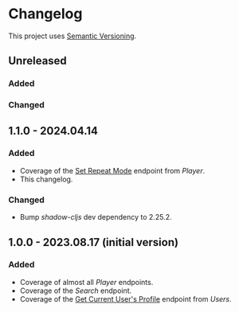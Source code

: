 # Changelog

This project uses [Semantic Versioning](https://semver.org/).

## Unreleased

### Added

### Changed

## 1.1.0 - 2024.04.14

### Added

- Coverage of the
  [Set Repeat Mode](https://developer.spotify.com/documentation/web-api/reference/set-repeat-mode-on-users-playback)
  endpoint from _Player_.
- This changelog.

### Changed

- Bump _shadow-cljs_ dev dependency to 2.25.2.

## 1.0.0 - 2023.08.17 (initial version)

### Added

- Coverage of almost all _Player_ endpoints.
- Coverage of the _Search_ endpoint.
- Coverage of
  the [Get Current User's Profile](https://developer.spotify.com/documentation/web-api/reference/get-current-users-profile)
  endpoint from _Users_.
